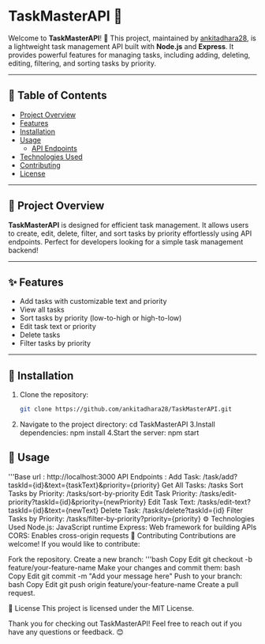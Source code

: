 # TaskMasterAPI 🚀

Welcome to **TaskMasterAPI**! 🎯 This project, maintained by [ankitadhara28](https://github.com/ankitadhara28), is a lightweight task management API built with **Node.js** and **Express**. It provides powerful features for managing tasks, including adding, deleting, editing, filtering, and sorting tasks by priority.

---

## 🌟 **Table of Contents**  
- [Project Overview](#project-overview)  
- [Features](#features)  
- [Installation](#installation)  
- [Usage](#usage)  
  - [API Endpoints](#api-endpoints)  
- [Technologies Used](#technologies-used)  
- [Contributing](#contributing)  
- [License](#license)  

---

## 📜 **Project Overview**  

**TaskMasterAPI** is designed for efficient task management. It allows users to create, edit, delete, filter, and sort tasks by priority effortlessly using API endpoints. Perfect for developers looking for a simple task management backend!

---

## ✨ **Features**  
- Add tasks with customizable text and priority  
- View all tasks  
- Sort tasks by priority (low-to-high or high-to-low)  
- Edit task text or priority  
- Delete tasks  
- Filter tasks by priority  

---

## 🔧 **Installation**  

1. Clone the repository:  
   ```bash
   git clone https://github.com/ankitadhara28/TaskMasterAPI.git
2. Navigate to the project directory:
   cd TaskMasterAPI
3.Install dependencies:
   npm install
4.Start the server:
   npm start


## 🚀 **Usage**
  '''Base url :
     http://localhost:3000
API Endpoints :
Add Task: /task/add?taskId={id}&text={taskText}&priority={priority}
Get All Tasks: /tasks
Sort Tasks by Priority: /tasks/sort-by-priority
Edit Task Priority: /tasks/edit-priority?taskId={id}&priority={newPriority}
Edit Task Text: /tasks/edit-text?taskId={id}&text={newText}
Delete Task: /tasks/delete?taskId={id}
Filter Tasks by Priority: /tasks/filter-by-priority?priority={priority}
⚙️ Technologies Used
Node.js: JavaScript runtime
Express: Web framework for building APIs
CORS: Enables cross-origin requests
🤝 Contributing
Contributions are welcome! If you would like to contribute:

Fork the repository.
Create a new branch:
'''bash
   Copy
Edit
   git checkout -b feature/your-feature-name
Make your changes and commit them:
  bash
  Copy
Edit
  git commit -m "Add your message here"
Push to your branch:
  bash
  Copy
Edit
  git push origin feature/your-feature-name
Create a pull request.


📜 License
This project is licensed under the MIT License.

Thank you for checking out TaskMasterAPI! Feel free to reach out if you have any questions or feedback. 😊



